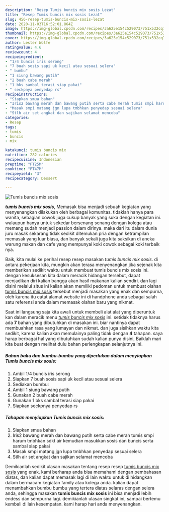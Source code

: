 ```yaml
---
description: "Resep Tumis buncis mix sosis Lezat"
title: "Resep Tumis buncis mix sosis Lezat"
slug: 456-resep-tumis-buncis-mix-sosis-lezat
date: 2020-11-03T16:52:01.864Z
image: https://img-global.cpcdn.com/recipes/3a625e154c529073/751x532cq70/tumis-buncis-mix-sosis-foto-resep-utama.jpg
thumbnail: https://img-global.cpcdn.com/recipes/3a625e154c529073/751x532cq70/tumis-buncis-mix-sosis-foto-resep-utama.jpg
cover: https://img-global.cpcdn.com/recipes/3a625e154c529073/751x532cq70/tumis-buncis-mix-sosis-foto-resep-utama.jpg
author: Lester Wolfe
ratingvalue: 4.6
reviewcount: 4
recipeingredient:
- "1/4 buncis iris serong"
- "7 buah sosis sapi uk kecil atau sesuai selera"
- " bumbu"
- "1 siung bawang putih"
- "2 buah cabe merah"
- "1 bks sambal terasi siap pakai"
- " seckpnya penyedap rs"
recipeinstructions:
- "Siapkan smua bahan"
- "Iris2 bawang merah dan bawang putih serta cabe merah tumis smpi harum tmbhkan sdkt air kemudian masukkan sosis dan buncis serta sambal siap pakai"
- "Masak smpi matang jgn lupa tmbhkan penyedap sesuai selera"
- "Stlh air set angkat dan sajikan selamat mencoba"
categories:
- Resep
tags:
- tumis
- buncis
- mix

katakunci: tumis buncis mix 
nutrition: 282 calories
recipecuisine: Indonesian
preptime: "PT25M"
cooktime: "PT47M"
recipeyield: "3"
recipecategory: Dessert

---
```



![Tumis buncis mix sosis](https://img-global.cpcdn.com/recipes/3a625e154c529073/751x532cq70/tumis-buncis-mix-sosis-foto-resep-utama.jpg)

<b><i>tumis buncis mix sosis</i></b>, Memasak bisa menjadi sebuah kegiatan yang menyenangkan dilakukan oleh berbagai komunitas. tidaklah hanya para wanita, sebagian cowok juga cukup banyak yang suka dengan kegiatan ini. walaupun hanya untuk sekedar bersenang senang dengan kolega atau memang sudah menjadi passion dalam dirinya. maka dari itu dalam dunia juru masak sekarang tidak sedikit ditemukan pria dengan ketrampilan memasak yang luar biasa, dan banyak sekali juga kita saksikan di aneka warung makan dan cafe yang mempunyai koki cowok sebagai koki terbaik nya.



Baik, kita mulai ke perihal resep resep masakan <i>tumis buncis mix sosis</i>. di antara pekerjaan kita, mungkin akan terasa menyenangkan jika sejenak kita memberikan sedikit waktu untuk membuat tumis buncis mix sosis ini. dengan kesuksesan kita dalam meracik hidangan tersebut, dapat menjadikan diri kalian bangga akan hasil makanan kalian sendiri. dan lagi disini melalui situs ini kalian akan memiliki pedoman untuk membuat olahan <u>tumis buncis mix sosis</u> tersebut menjadi masakan yang enak dan sempurna, oleh karena itu catat alamat website ini di handphone anda sebagai salah satu referensi anda dalam memasak olahan baru yang nikmat.


Saat ini langsung saja kita awali untuk membeli alat alat yang diperuntuk kan dalam meracik menu <u><i>tumis buncis mix sosis</i></u> ini. setidak tidaknya harus ada <b>7</b> bahan yang dibutuhkan di masakan ini. biar nantinya dapat membuahkan rasa yang lumayan dan nikmat. dan juga sisihkan waktu kita sedikit, karena kalian akan memulainya paling tidak dengan <b>4</b> tahapan. saya harap berbagai hal yang dibutuhkan sudah kalian punya disini, Baiklah mari kita buat dengan melihat dulu bahan perlengkapan selanjutnya ini.

<!--inarticleads1-->

##### Bahan baku dan bumbu-bumbu yang diperlukan dalam menyiapkan Tumis buncis mix sosis:

1. Ambil 1/4 buncis iris serong
1. Siapkan 7 buah sosis sapi uk kecil atau sesuai selera
1. Sediakan  bumbu:
1. Ambil 1 siung bawang putih
1. Gunakan 2 buah cabe merah
1. Gunakan 1 bks sambal terasi siap pakai
1. Siapkan  seckpnya penyedap rs




<!--inarticleads2-->

##### Tahapan menyiapkan Tumis buncis mix sosis:

1. Siapkan smua bahan
1. Iris2 bawang merah dan bawang putih serta cabe merah tumis smpi harum tmbhkan sdkt air kemudian masukkan sosis dan buncis serta sambal siap pakai
1. Masak smpi matang jgn lupa tmbhkan penyedap sesuai selera
1. Stlh air set angkat dan sajikan selamat mencoba




Demikianlah sedikit ulasan masakan tentang resep resep <u>tumis buncis mix sosis</u> yang enak. kami berharap anda bisa memahami dengan pembahasan diatas, dan kalian dapat memasak lagi di lain waktu untuk di hidangkan dalam bermacam kegiatan family atau kolega anda. kalian dapat menambahkan bumbu bumbu yang tertera diatas selaras dengan selera anda, sehingga masakan <b>tumis buncis mix sosis</b> ini bisa menjadi lebih endess dan sempurna lagi. demikianlah ulasan singkat ini, sampai bertemu kembali di lain kesempatan. kami harap hari anda menyenangkan.
